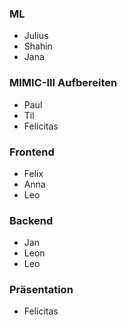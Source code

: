 ### ML
- Julius
- Shahin
- Jana

### MIMIC-III Aufbereiten
- Paul
- Til
- Felicitas

### Frontend
- Felix
- Anna
- Leo

### Backend
- Jan
- Leon
- Leo

### Präsentation
- Felicitas